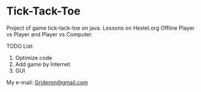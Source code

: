 Tick-Tack-Toe
=============

Project of game tick-tack-toe on java. Lessons on Hexlet.org
Offline Player vs Player and Player vs Computer.

TODO List:
1. Optimize code
2. Add game by Internet
3. GUI

My e-mail: Grideron@gmail.com
